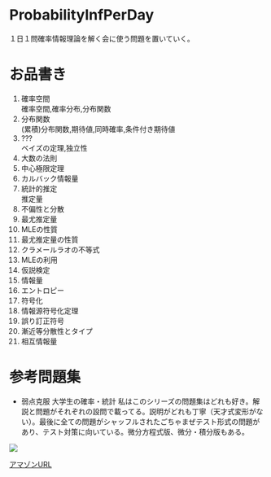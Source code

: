 # ProbabilityInfPerDay
１日１問確率情報理論を解く会に使う問題を置いていく。

# お品書き
1. 確率空間  
確率空間,確率分布,分布関数
2. 分布関数  
(累積)分布関数,期待値,同時確率,条件付き期待値
3. ???   
ベイズの定理,独立性  
4. 大数の法則
5. 中心極限定理
6. カルバック情報量
7. 統計的推定  
推定量  
8. 不偏性と分散
9. 最尤推定量
10. MLEの性質
11. 最尤推定量の性質
12. クラメールラオの不等式
13. MLEの利用
14. 仮説検定
15. 情報量
16. エントロピー
17. 符号化
18. 情報源符号化定理
19. 誤り訂正符号
20. 漸近等分散性とタイプ
21. 相互情報量

# 参考問題集
+ 弱点克服 大学生の確率・統計
私はこのシリーズの問題集はどれも好き。解説と問題がそれぞれの設問で載ってる。説明がどれも丁寧（天才式変形がない）。最後に全ての問題がシャッフルされたごちゃまぜテスト形式の問題があり、テスト対策に向いている。微分方程式版、微分・積分版もある。

![](https://images-na.ssl-images-amazon.com/images/I/419NRKNAgJL._SX351_BO1,204,203,200_.jpg)

[アマゾンURL](https://www.amazon.co.jp/%E5%BC%B1%E7%82%B9%E5%85%8B%E6%9C%8D%E5%A4%A7%E5%AD%A6%E7%94%9F%E3%81%AE%E7%A2%BA%E7%8E%87%E3%83%BB%E7%B5%B1%E8%A8%88-%E8%97%A4%E7%94%B0-%E5%B2%B3%E5%BD%A6/dp/4489020694)
